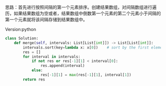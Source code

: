 思路：首先进行按照间隔的第一个元素排序。创建结果数组，对间隔数组进行遍历，如果结果数组为空或者，结果数组中倒数第一个元素的第二个元素小于间隔的第一个元素就将该间隔存储到结果数组中。

Version:python
~~~python
class Solution:
    def merge(self, intervals: List[List[int]]) -> List[List[int]]:
        intervals.sort(key=lambda x: x[0])    # sort by the first element
        res = []
        for interval in intervals:
            if not res or res[-1][1] < interval[0]:
                res.append(interval)
            else:
                res[-1][1] = max(res[-1][1], interval[1])
        return res
~~~

